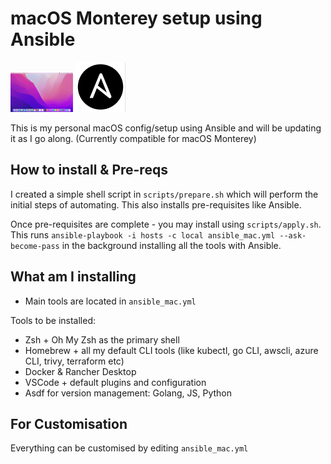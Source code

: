 # macOS Monterey setup using Ansible

<p float="left">
  <img src="./pics/macOS.jpeg" width="100" />
  <img src="./pics/ansible.png" width="80" /> 
</p>

This is my personal macOS config/setup using Ansible and will be updating it as I go along. (Currently compatible for macOS Monterey)

## How to install & Pre-reqs

I created a simple shell script in `scripts/prepare.sh` which will perform the initial steps of automating. This also installs pre-requisites like Ansible. 

Once pre-requisites are complete - you may install using ```scripts/apply.sh```. This runs ```ansible-playbook -i hosts -c local ansible_mac.yml --ask-become-pass``` in the background installing all the tools with Ansible. 

## What am I installing

- Main tools are located in ```ansible_mac.yml```

Tools to be installed:

- Zsh + Oh My Zsh as the primary shell
- Homebrew + all my default CLI tools (like kubectl, go CLI, awscli, azure CLI, trivy, terraform etc)
- Docker & Rancher Desktop
- VSCode + default plugins and configuration
- Asdf for version management: Golang, JS, Python

## For Customisation

Everything can be customised by editing `ansible_mac.yml`